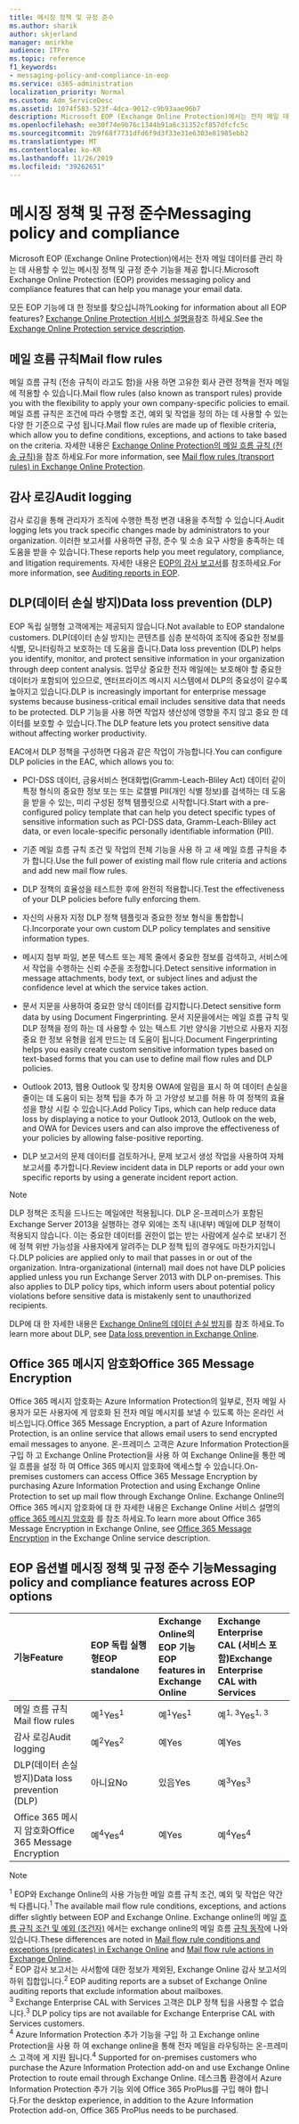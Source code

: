 ```yaml
---
title: 메시징 정책 및 규정 준수
ms.author: sharik
author: skjerland
manager: mnirkhe
audience: ITPro
ms.topic: reference
f1_keywords:
- messaging-policy-and-compliance-in-eop
ms.service: o365-administration
localization_priority: Normal
ms.custom: Adm_ServiceDesc
ms.assetid: 1074f583-523f-4dca-9012-c9b93aae96b7
description: Microsoft EOP (Exchange Online Protection)에서는 전자 메일 데이터를 관리 하는 데 사용할 수 있는 메시징 정책 및 규정 준수 기능을 제공 합니다.
ms.openlocfilehash: ee30f74e9b76c1344b91a6c31352cf857dfcfc5c
ms.sourcegitcommit: 2b9f68f7731dfd6f9d3f33e31e6303e81985ebb2
ms.translationtype: MT
ms.contentlocale: ko-KR
ms.lasthandoff: 11/26/2019
ms.locfileid: "39262651"
---
```

# <a name="messaging-policy-and-compliance"></a><span data-ttu-id="e4706-103">메시징 정책 및 규정 준수</span><span class="sxs-lookup"><span data-stu-id="e4706-103">Messaging policy and compliance</span></span>

<span data-ttu-id="e4706-104">Microsoft EOP (Exchange Online Protection)에서는 전자 메일 데이터를 관리 하는 데 사용할 수 있는 메시징 정책 및 규정 준수 기능을 제공 합니다.</span><span class="sxs-lookup"><span data-stu-id="e4706-104">Microsoft Exchange Online Protection (EOP) provides messaging policy and compliance features that can help you manage your email data.</span></span>

<span data-ttu-id="e4706-105">모든 EOP 기능에 대 한 정보를 찾으십니까?</span><span class="sxs-lookup"><span data-stu-id="e4706-105">Looking for information about all EOP features?</span></span> <span data-ttu-id="e4706-106">[Exchange Online Protection 서비스 설명을](exchange-online-protection-service-description.md)참조 하세요.</span><span class="sxs-lookup"><span data-stu-id="e4706-106">See the [Exchange Online Protection service description](exchange-online-protection-service-description.md).</span></span>

## <a name="mail-flow-rules"></a><span data-ttu-id="e4706-107">메일 흐름 규칙</span><span class="sxs-lookup"><span data-stu-id="e4706-107">Mail flow rules</span></span>

<span data-ttu-id="e4706-108">메일 흐름 규칙 (전송 규칙이 라고도 함)을 사용 하면 고유한 회사 관련 정책을 전자 메일에 적용할 수 있습니다.</span><span class="sxs-lookup"><span data-stu-id="e4706-108">Mail flow rules (also known as transport rules) provide you with the flexibility to apply your own company-specific policies to email.</span></span> <span data-ttu-id="e4706-109">메일 흐름 규칙은 조건에 따라 수행할 조건, 예외 및 작업을 정의 하는 데 사용할 수 있는 다양 한 기준으로 구성 됩니다.</span><span class="sxs-lookup"><span data-stu-id="e4706-109">Mail flow rules are made up of flexible criteria, which allow you to define conditions, exceptions, and actions to take based on the criteria.</span></span> <span data-ttu-id="e4706-110">자세한 내용은 [Exchange Online Protection의 메일 흐름 규칙 (전송 규칙)](https://docs.microsoft.com/microsoft-365/security/office-365-security/mail-flow-rules-transport-rules-0)을 참조 하세요.</span><span class="sxs-lookup"><span data-stu-id="e4706-110">For more information, see [Mail flow rules (transport rules) in Exchange Online Protection](https://docs.microsoft.com/microsoft-365/security/office-365-security/mail-flow-rules-transport-rules-0).</span></span>

## <a name="audit-logging"></a><span data-ttu-id="e4706-111">감사 로깅</span><span class="sxs-lookup"><span data-stu-id="e4706-111">Audit logging</span></span>

<span data-ttu-id="e4706-112">감사 로깅을 통해 관리자가 조직에 수행한 특정 변경 내용을 추적할 수 있습니다.</span><span class="sxs-lookup"><span data-stu-id="e4706-112">Audit logging lets you track specific changes made by administrators to your organization.</span></span> <span data-ttu-id="e4706-113">이러한 보고서를 사용하면 규정, 준수 및 소송 요구 사항을 충족하는 데 도움을 받을 수 있습니다.</span><span class="sxs-lookup"><span data-stu-id="e4706-113">These reports help you meet regulatory, compliance, and litigation requirements.</span></span> <span data-ttu-id="e4706-114">자세한 내용은 [EOP의 감사 보고서](https://docs.microsoft.com/microsoft-365/security/office-365-security/auditing-reports-in-eop)를 참조하세요.</span><span class="sxs-lookup"><span data-stu-id="e4706-114">For more information, see [Auditing reports in EOP](https://docs.microsoft.com/microsoft-365/security/office-365-security/auditing-reports-in-eop).</span></span>

## <a name="data-loss-prevention-dlp"></a><span data-ttu-id="e4706-115">DLP(데이터 손실 방지)</span><span class="sxs-lookup"><span data-stu-id="e4706-115">Data loss prevention (DLP)</span></span>

<span data-ttu-id="e4706-116">EOP 독립 실행형 고객에게는 제공되지 않습니다.</span><span class="sxs-lookup"><span data-stu-id="e4706-116">Not available to EOP standalone customers.</span></span> <span data-ttu-id="e4706-117">DLP(데이터 손실 방지)는 콘텐츠를 심층 분석하여 조직에 중요한 정보를 식별, 모니터링하고 보호하는 데 도움을 줍니다.</span><span class="sxs-lookup"><span data-stu-id="e4706-117">Data loss prevention (DLP) helps you identify, monitor, and protect sensitive information in your organization through deep content analysis.</span></span> <span data-ttu-id="e4706-118">업무상 중요한 전자 메일에는 보호해야 할 중요한 데이터가 포함되어 있으므로, 엔터프라이즈 메시지 시스템에서 DLP의 중요성이 갈수록 높아지고 있습니다.</span><span class="sxs-lookup"><span data-stu-id="e4706-118">DLP is increasingly important for enterprise message systems because business-critical email includes sensitive data that needs to be protected.</span></span> <span data-ttu-id="e4706-119">DLP 기능을 사용 하면 작업자 생산성에 영향을 주지 않고 중요 한 데이터를 보호할 수 있습니다.</span><span class="sxs-lookup"><span data-stu-id="e4706-119">The DLP feature lets you protect sensitive data without affecting worker productivity.</span></span>

<span data-ttu-id="e4706-120">EAC에서 DLP 정책을 구성하면 다음과 같은 작업이 가능합니다.</span><span class="sxs-lookup"><span data-stu-id="e4706-120">You can configure DLP policies in the EAC, which allows you to:</span></span>

- <span data-ttu-id="e4706-121">PCI-DSS 데이터, 금융서비스 현대화법(Gramm-Leach-Bliley Act) 데이터 같이 특정 형식의 중요한 정보 또는 또는 로캘별 PII(개인 식별 정보)를 검색하는 데 도움을 받을 수 있는, 미리 구성된 정책 템플릿으로 시작합니다.</span><span class="sxs-lookup"><span data-stu-id="e4706-121">Start with a pre-configured policy template that can help you detect specific types of sensitive information such as PCI-DSS data, Gramm-Leach-Bliley act data, or even locale-specific personally identifiable information (PII).</span></span>

- <span data-ttu-id="e4706-122">기존 메일 흐름 규칙 조건 및 작업의 전체 기능을 사용 하 고 새 메일 흐름 규칙을 추가 합니다.</span><span class="sxs-lookup"><span data-stu-id="e4706-122">Use the full power of existing mail flow rule criteria and actions and add new mail flow rules.</span></span>

- <span data-ttu-id="e4706-123">DLP 정책의 효율성을 테스트한 후에 완전히 적용합니다.</span><span class="sxs-lookup"><span data-stu-id="e4706-123">Test the effectiveness of your DLP policies before fully enforcing them.</span></span>

- <span data-ttu-id="e4706-124">자신의 사용자 지정 DLP 정책 템플릿과 중요한 정보 형식을 통합합니다.</span><span class="sxs-lookup"><span data-stu-id="e4706-124">Incorporate your own custom DLP policy templates and sensitive information types.</span></span>

- <span data-ttu-id="e4706-125">메시지 첨부 파일, 본문 텍스트 또는 제목 줄에서 중요한 정보를 검색하고, 서비스에서 작업을 수행하는 신뢰 수준을 조정합니다.</span><span class="sxs-lookup"><span data-stu-id="e4706-125">Detect sensitive information in message attachments, body text, or subject lines and adjust the confidence level at which the service takes action.</span></span>

- <span data-ttu-id="e4706-126">문서 지문을 사용하여 중요한 양식 데이터를 감지합니다.</span><span class="sxs-lookup"><span data-stu-id="e4706-126">Detect sensitive form data by using Document Fingerprinting.</span></span> <span data-ttu-id="e4706-127">문서 지문을에서는 메일 흐름 규칙 및 DLP 정책을 정의 하는 데 사용할 수 있는 텍스트 기반 양식을 기반으로 사용자 지정 중요 한 정보 유형을 쉽게 만드는 데 도움이 됩니다.</span><span class="sxs-lookup"><span data-stu-id="e4706-127">Document Fingerprinting helps you easily create custom sensitive information types based on text-based forms that you can use to define mail flow rules and DLP policies.</span></span>

- <span data-ttu-id="e4706-128">Outlook 2013, 웹용 Outlook 및 장치용 OWA에 알림을 표시 하 여 데이터 손실을 줄이는 데 도움이 되는 정책 팁을 추가 하 고 가양성 보고를 허용 하 여 정책의 효율성을 향상 시킬 수 있습니다.</span><span class="sxs-lookup"><span data-stu-id="e4706-128">Add Policy Tips, which can help reduce data loss by displaying a notice to your Outlook 2013, Outlook on the web, and OWA for Devices users and can also improve the effectiveness of your policies by allowing false-positive reporting.</span></span>

- <span data-ttu-id="e4706-129">DLP 보고서의 문제 데이터를 검토하거나, 문제 보고서 생성 작업을 사용하여 자체 보고서를 추가합니다.</span><span class="sxs-lookup"><span data-stu-id="e4706-129">Review incident data in DLP reports or add your own specific reports by using a generate incident report action.</span></span>

> [!NOTE]
> <span data-ttu-id="e4706-p106">DLP 정책은 조직을 드나드는 메일에만 적용됩니다. DLP 온-프레미스가 포함된 Exchange Server 2013을 실행하는 경우 외에는 조직 내(내부) 메일에 DLP 정책이 적용되지 않습니다. 이는 중요한 데이터를 권한이 없는 받는 사람에게 실수로 보내기 전에 정책 위반 가능성을 사용자에게 알려주는 DLP 정책 팁의 경우에도 마찬가지입니다.</span><span class="sxs-lookup"><span data-stu-id="e4706-p106">DLP policies are applied only to mail that passes in or out of the organization. Intra-organizational (internal) mail does not have DLP policies applied unless you run Exchange Server 2013 with DLP on-premises. This also applies to DLP policy tips, which inform users about potential policy violations before sensitive data is mistakenly sent to unauthorized recipients.</span></span>

<span data-ttu-id="e4706-133">DLP에 대 한 자세한 내용은 [Exchange Online의 데이터 손실 방지](https://docs.microsoft.com/exchange/security-and-compliance/data-loss-prevention/data-loss-prevention)를 참조 하세요.</span><span class="sxs-lookup"><span data-stu-id="e4706-133">To learn more about DLP, see [Data loss prevention in Exchange Online](https://docs.microsoft.com/exchange/security-and-compliance/data-loss-prevention/data-loss-prevention).</span></span>

## <a name="office-365-message-encryption"></a><span data-ttu-id="e4706-134">Office 365 메시지 암호화</span><span class="sxs-lookup"><span data-stu-id="e4706-134">Office 365 Message Encryption</span></span>

<span data-ttu-id="e4706-135">Office 365 메시지 암호화는 Azure Information Protection의 일부로, 전자 메일 사용자가 모든 사용자에 게 암호화 된 전자 메일 메시지를 보낼 수 있도록 하는 온라인 서비스입니다.</span><span class="sxs-lookup"><span data-stu-id="e4706-135">Office 365 Message Encryption, a part of Azure Information Protection, is an online service that allows email users to send encrypted email messages to anyone.</span></span> <span data-ttu-id="e4706-136">온-프레미스 고객은 Azure Information Protection을 구입 하 고 Exchange Online Protection을 사용 하 여 Exchange Online을 통한 메일 흐름을 설정 하 여 Office 365 메시지 암호화에 액세스할 수 있습니다.</span><span class="sxs-lookup"><span data-stu-id="e4706-136">On-premises customers can access Office 365 Message Encryption by purchasing Azure Information Protection and using Exchange Online Protection to set up mail flow through Exchange Online.</span></span> <span data-ttu-id="e4706-137">Exchange Online의 Office 365 메시지 암호화에 대 한 자세한 내용은 Exchange Online 서비스 설명의 [office 365 메시지 암호화](../exchange-online-service-description/message-policy-and-compliance.md#office-365-message-encryption) 를 참조 하세요.</span><span class="sxs-lookup"><span data-stu-id="e4706-137">To learn more about Office 365 Message Encryption in Exchange Online, see [Office 365 Message Encryption](../exchange-online-service-description/message-policy-and-compliance.md#office-365-message-encryption) in the Exchange Online service description.</span></span>

## <a name="messaging-policy-and-compliance-features-across-eop-options"></a><span data-ttu-id="e4706-138">EOP 옵션별 메시징 정책 및 규정 준수 기능</span><span class="sxs-lookup"><span data-stu-id="e4706-138">Messaging policy and compliance features across EOP options</span></span>

|<span data-ttu-id="e4706-139">**기능**</span><span class="sxs-lookup"><span data-stu-id="e4706-139">**Feature**</span></span>|<span data-ttu-id="e4706-140">**EOP 독립 실행형**</span><span class="sxs-lookup"><span data-stu-id="e4706-140">**EOP standalone**</span></span>|<span data-ttu-id="e4706-141">**Exchange Online의 <br/> EOP 기능**</span><span class="sxs-lookup"><span data-stu-id="e4706-141">**EOP features in <br/> Exchange Online**</span></span>|<span data-ttu-id="e4706-142">**Exchange Enterprise <br/> CAL (서비스 포함)**</span><span class="sxs-lookup"><span data-stu-id="e4706-142">**Exchange Enterprise <br/> CAL with Services**</span></span>|
|:-----|:-----|:-----|:-----|
|<span data-ttu-id="e4706-143">메일 흐름 규칙</span><span class="sxs-lookup"><span data-stu-id="e4706-143">Mail flow rules</span></span>|<span data-ttu-id="e4706-144">예<sup>1</sup></span><span class="sxs-lookup"><span data-stu-id="e4706-144">Yes<sup>1</sup></span></span>|<span data-ttu-id="e4706-145">예<sup>1</sup></span><span class="sxs-lookup"><span data-stu-id="e4706-145">Yes<sup>1</sup></span></span>|<span data-ttu-id="e4706-146">예<sup>1, 3</sup></span><span class="sxs-lookup"><span data-stu-id="e4706-146">Yes<sup>1, 3</sup></span></span>|
|<span data-ttu-id="e4706-147">감사 로깅</span><span class="sxs-lookup"><span data-stu-id="e4706-147">Audit logging</span></span>|<span data-ttu-id="e4706-148">예<sup>2</sup></span><span class="sxs-lookup"><span data-stu-id="e4706-148">Yes<sup>2</sup></span></span>|<span data-ttu-id="e4706-149">예</span><span class="sxs-lookup"><span data-stu-id="e4706-149">Yes</span></span>|<span data-ttu-id="e4706-150">예</span><span class="sxs-lookup"><span data-stu-id="e4706-150">Yes</span></span>|
|<span data-ttu-id="e4706-151">DLP(데이터 손실 방지)</span><span class="sxs-lookup"><span data-stu-id="e4706-151">Data loss prevention (DLP)</span></span>|<span data-ttu-id="e4706-152">아니요</span><span class="sxs-lookup"><span data-stu-id="e4706-152">No</span></span>|<span data-ttu-id="e4706-153">있음</span><span class="sxs-lookup"><span data-stu-id="e4706-153">Yes</span></span>|<span data-ttu-id="e4706-154">예<sup>3</sup></span><span class="sxs-lookup"><span data-stu-id="e4706-154">Yes<sup>3</sup></span></span>|
|<span data-ttu-id="e4706-155">Office 365 메시지 암호화</span><span class="sxs-lookup"><span data-stu-id="e4706-155">Office 365 Message Encryption</span></span>|<span data-ttu-id="e4706-156">예<sup>4</sup></span><span class="sxs-lookup"><span data-stu-id="e4706-156">Yes<sup>4</sup></span></span>|<span data-ttu-id="e4706-157">예</span><span class="sxs-lookup"><span data-stu-id="e4706-157">Yes</span></span>|<span data-ttu-id="e4706-158">예<sup>4</sup></span><span class="sxs-lookup"><span data-stu-id="e4706-158">Yes<sup>4</sup></span></span>|

> [!NOTE]
> <span data-ttu-id="e4706-159"><sup>1</sup> EOP와 Exchange Online의 사용 가능한 메일 흐름 규칙 조건, 예외 및 작업은 약간씩 다릅니다.</span><span class="sxs-lookup"><span data-stu-id="e4706-159"><sup>1</sup> The available mail flow rule conditions, exceptions, and actions differ slightly between EOP and Exchange Online.</span></span> <span data-ttu-id="e4706-160">Exchange online의 메일 [흐름 규칙 조건 및 예외 (조건자)](https://docs.microsoft.com/Exchange/security-and-compliance/mail-flow-rules/conditions-and-exceptions) 에서는 exchange online의 메일 흐름 [규칙 동작](https://docs.microsoft.com/Exchange/security-and-compliance/mail-flow-rules/mail-flow-rule-actions)에 나와 있습니다.</span><span class="sxs-lookup"><span data-stu-id="e4706-160">These differences are noted in [Mail flow rule conditions and exceptions (predicates) in Exchange Online](https://docs.microsoft.com/Exchange/security-and-compliance/mail-flow-rules/conditions-and-exceptions) and [Mail flow rule actions in Exchange Online](https://docs.microsoft.com/Exchange/security-and-compliance/mail-flow-rules/mail-flow-rule-actions).</span></span> <br/>
> <span data-ttu-id="e4706-161"><sup>2</sup> EOP 감사 보고서는 사서함에 대한 정보가 제외된, Exchange Online 감사 보고서의 하위 집합입니다.</span><span class="sxs-lookup"><span data-stu-id="e4706-161"><sup>2</sup> EOP auditing reports are a subset of Exchange Online auditing reports that exclude information about mailboxes.</span></span> <br/>
> <span data-ttu-id="e4706-162"><sup>3</sup> Exchange Enterprise CAL with Services 고객은 DLP 정책 팁을 사용할 수 없습니다.</span><span class="sxs-lookup"><span data-stu-id="e4706-162"><sup>3</sup> DLP policy tips are not available for Exchange Enterprise CAL with Services customers.</span></span> <br/>
> <span data-ttu-id="e4706-163"><sup>4</sup> Azure Information Protection 추가 기능을 구입 하 고 Exchange online Protection을 사용 하 여 exchange online을 통해 전자 메일을 라우팅하는 온-프레미스 고객에 게 지원 됩니다.</span><span class="sxs-lookup"><span data-stu-id="e4706-163"><sup>4</sup> Supported for on-premises customers who purchase the Azure Information Protection add-on and use Exchange Online Protection to route email through Exchange Online.</span></span> <span data-ttu-id="e4706-164">데스크톱 환경에서 Azure Information Protection 추가 기능 외에 Office 365 ProPlus를 구입 해야 합니다.</span><span class="sxs-lookup"><span data-stu-id="e4706-164">For the desktop experience, in addition to the Azure Information Protection add-on, Office 365 ProPlus needs to be purchased.</span></span> <br/>
